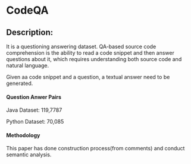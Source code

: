 # CodeQA

## Description:
It is a questioning answering dataset.  QA-based source code comprehension
 is the ability to read a code snippet and then answer
 questions about it, which requires understanding
 both source code and natural language. 

Given aa code snippet and a question, a textual answer need to be generated.

#### Question Anwer Pairs
Java Dataset: 119,7787

Python Dataset: 70,085

#### Methodology
This paper has done construction process(from comments) and conduct semantic analysis.